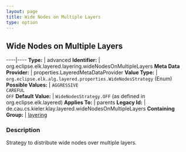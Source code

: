 ```yaml
---
layout: page
title: Wide Nodes on Multiple Layers
type: option
---
```

## Wide Nodes on Multiple Layers

----|----
**Type:** | advanced
**Identifier:** | org.eclipse.elk.layered.layering.wideNodesOnMultipleLayers
**Meta Data Provider:** | properties.LayeredMetaDataProvider
**Value Type:** | `org.eclipse.elk.alg.layered.properties.WideNodesStrategy` (Enum)
**Possible Values:** | `AGGRESSIVE`<br>`CAREFUL`<br>`OFF`
**Default Value:** | `WideNodesStrategy.OFF` (as defined in org.eclipse.elk.layered)
**Applies To:** | parents
**Legacy Id:** | de.cau.cs.kieler.klay.layered.wideNodesOnMultipleLayers
**Containing Group:** | [layering](org-eclipse-elk-layered-layering)

### Description

Strategy to distribute wide nodes over multiple layers.
